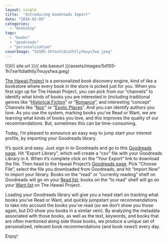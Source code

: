 ```yaml
---
layout: single
title:  "Introducing Goodreads Import"
date: "2016-02-09"
categories: 
  - "bookship"
tags: 
  - "books"
  - "goodreads"
  - "personalization"
coverImage: "5d105-1h7xw1tdiathtly7muysfwa.jpeg"
---
```


![]({{ site.url }}{{ site.baseurl }}/assets/images/5d105-1h7xw1tdiathtly7muysfwa.jpeg)

[The Hawaii Project](https://www.thehawaiiproject.com) is a personalized book discovery engine, kind of like a bookstore where every book in the store is picked just for you. When you first sign up for The Hawaii Project, you can pick from our “channels” to identify what kinds of books you are interested in (including traditional genres like “[Historical Fiction](https://www.thehawaiiproject.com/channel/historical-fiction)” or “[Romance](https://www.thehawaiiproject.com/channel/romance)”, and interesting “concept” Channels like “[Noir](https://www.thehawaiiproject.com/channel/noir)” or “[Exotic Places](https://www.thehawaiiproject.com/channel/exotic-places)”. And you can identify authors you love. As you use the system, marking books you’ve Read or Want, we are learning what kinds of books you love, and this improves the quality of our recommendations. But, sometimes this can be time-consuming.

Today, I’m pleased to announce an easy way to jump start your interest profile, by importing your Goodreads library.

It’s quick and easy. Just sign in to Goodreads and go to this [Goodreads page](https://www.goodreads.com/review/import). Hit “Export Library”, which will create a “csv” file with your Goodreads Library in it. When it’s complete click on the “Your Export” link to download the file. Then head to the Hawaii Project’s [Goodreads page](https://www.thehawaiiproject.com/goodreads). Pick “Choose File”, select the file you downloaded from Goodreads, and hit “Import Now” to import your library. Books on the “read” or “currently reading” shelf on Goodreads will go on your [Read list](http://local.host/books/read); books on the “to read” shelf will go on your [Want list](http://local.host/books/want-list) on The Hawaii Project.

Loading your Goodreads library will give you a head start on tracking what books you’ve Read or Want, and quickly jumpstart your recommendations to take into account the books you’ve read (so we don’t show you those again, but DO show you books in a similar vein). By analyzing the metadata associated with those books, as well as the text, keywords, and books that are often mentioned along side those books, we produce a unique set of personalized, relevant book recommendations (and book news!) every day.

Enjoy!
